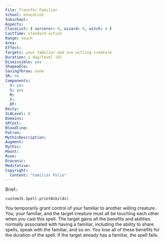```yaml
---
File: Transfer Familiar
School: evocation
Subschool: 
Aspects: 
ClassList: { sorcerer: 6, wizard: 6, witch: 6 }
CastTime: standard action
Range: touch
Area: 
Effect: 
Targets: your familiar and one willing creature
Duration: 1 day/level (D)
Dismissible: yes
Shapeable: 
SavingThrow: none
SR: no
Components:
  V: yes
  S: yes
  M: 
  F: 
  DF: 
Deity: 
SLALevel: 6
Domains: 
GPCost: 
Bloodline: 
Patron: 
MythicDescription: 
Augment: 
Mythic: 
Haunt: 
Ruse: 
Draconic: 
Meditative: 
Copyright:
  Content: "Familiar Folio"
---
```

Brief:: 

```dataviewjs
customJS.Spell.printWiki(dv)
```

You temporarily grant control of your familiar to another willing creature. You, your familiar, and the target creature must all be touching each other when you cast this spell. The target gains all the benefits and abilities normally associated with having a familiar, including the ability to share spells, speak with the familiar, and so on. You lose all of these benefits for the duration of the spell. If the target already has a familiar, the spell fails.
